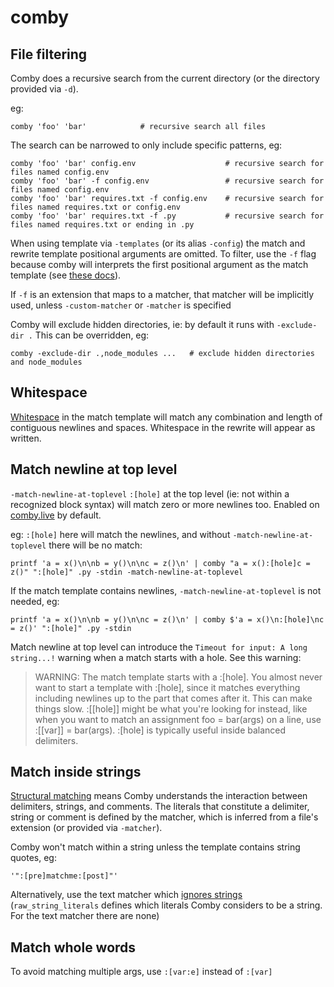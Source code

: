 # comby

## File filtering

Comby does a recursive search from the current directory (or the directory provided via `-d`).

eg:

```
comby 'foo' 'bar'            # recursive search all files
```

The search can be narrowed to only include specific patterns, eg:

```
comby 'foo' 'bar' config.env                    # recursive search for files named config.env
comby 'foo' 'bar' -f config.env                 # recursive search for files named config.env
comby 'foo' 'bar' requires.txt -f config.env    # recursive search for files named requires.txt or config.env
comby 'foo' 'bar' requires.txt -f .py           # recursive search for files named requires.txt or ending in .py
```

When using template via `-templates` (or its alias `-config`) the match and rewrite template positional arguments are omitted. To filter, use the `-f` flag because comby will interprets the first positional argument as the match template (see [these docs](https://comby.dev/docs/configuration#running)).

If `-f` is an extension that maps to a matcher, that matcher will be implicitly used, unless `-custom-matcher` or `-matcher` is specified

Comby will exclude hidden directories, ie: by default it runs with `-exclude-dir .` This can be overridden, eg:

```
comby -exclude-dir .,node_modules ...   # exclude hidden directories and node_modules
```

## Whitespace

[Whitespace](https://comby.dev/docs/basic-usage#about-whitespace) in the match template will match any combination and length of contiguous newlines and spaces.
Whitespace in the rewrite will appear as written.

## Match newline at top level

`-match-newline-at-toplevel` `:[hole]` at the top level (ie: not within a recognized block syntax) will match zero or more newlines too. Enabled on [comby.live](https://comby.live) by default.

eg: `:[hole]` here will match the newlines, and without `-match-newline-at-toplevel` there will be no match:

```
printf 'a = x()\n\nb = y()\n\nc = z()\n' | comby "a = x():[hole]c = z()" ":[hole]" .py -stdin -match-newline-at-toplevel
```

If the match template contains newlines, `-match-newline-at-toplevel` is not needed, eg:

```
printf 'a = x()\n\nb = y()\n\nc = z()\n' | comby $'a = x()\n:[hole]\nc = z()' ":[hole]" .py -stdin
```

Match newline at top level can introduce the `Timeout for input: A long string...!` warning when a match starts with a hole. See this warning:

> WARNING: The match template starts with a :[hole]. You almost never want to start a template with :[hole], since it matches everything including newlines up to the part that comes after it. This can make things slow. :[[hole]] might be what you're looking for instead, like when you want to match an assignment foo = bar(args) on a line, use :[[var]] = bar(args). :[hole] is typically useful inside balanced delimiters.

## Match inside strings

[Structural matching](https://comby.dev/docs/basic-usage#structural-matching) means Comby understands the interaction between delimiters, strings, and comments. The literals that constitute a delimiter, string or comment is defined by the matcher, which is inferred from a file's extension (or provided via `-matcher`).

Comby won't match within a string unless the template contains string quotes, eg:

```
'":[pre]matchme:[post]"'
```

Alternatively, use the text matcher which [ignores strings](https://github.com/comby-tools/comby/blob/a36c63fb1e686adaff3e90aed00e88404f8cda78/lib/kernel/matchers/languages.ml#L15) (`raw_string_literals` defines which literals Comby considers to be a string. For the text matcher there are none)

## Match whole words

To avoid matching multiple args, use `:[var:e]` instead of `:[var]`
